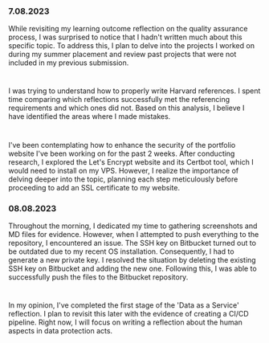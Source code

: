 ### 7.08.2023
While revisiting my learning outcome reflection on the quality assurance process, I was surprised to notice that I hadn't written much about this specific topic. To address this, I plan to delve into the projects I worked on during my summer placement and review past projects that were not included in my previous submission.
#
I was trying to understand how to properly write Harvard references. I spent time comparing which reflections successfully met the referencing requirements and which ones did not. Based on this analysis, I believe I have identified the areas where I made mistakes.
#
I've been contemplating how to enhance the security of the portfolio website I've been working on for the past 2 weeks. After conducting research, I explored the Let's Encrypt website and its Certbot tool, which I would need to install on my VPS. However, I realize the importance of delving deeper into the topic, planning each step meticulously before proceeding to add an SSL certificate to my website.
### 08.08.2023
Throughout the morning, I dedicated my time to gathering screenshots and MD files for evidence. However, when I attempted to push everything to the repository, I encountered an issue. The SSH key on Bitbucket turned out to be outdated due to my recent OS installation. Consequently, I had to generate a new private key. I resolved the situation by deleting the existing SSH key on Bitbucket and adding the new one. Following this, I was able to successfully push the files to the Bitbucket repository.
#
In my opinion, I've completed the first stage of the 'Data as a Service' reflection. I plan to revisit this later with the evidence of creating a CI/CD pipeline. Right now, I will focus on writing a reflection about the human aspects in data protection acts.




